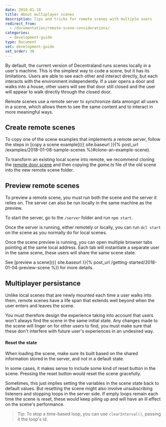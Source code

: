 ```yaml
---
date: 2018-01-10
title: About multiplayer scenes
description: Tips and tricks for remote scenes with multiple users
redirect_from:
  - /documentation/remote-scene-considerations/
categories:
  - development-guide
type: Document
set: development-guide
set_order: 30
---
```


By default, the current version of Decentraland runs scenes locally in a user's machine. This is the simplest way to code a scene, but it has its limitations. Users are able to see each other and interact directly, but each interacts with the environment independently. If a user opens a door and walks into a house, other users will see that door still closed and the user will appear to walk directly through the closed door.

Remote scenes use a remote server to synchronize data amongst all users in a scene, which allows them to see the same content and to interact in more meaningful ways.

## Create remote scenes

To copy one of the scene examples that implements a remote server, follow the steps in [copy a scene example]({{ site.baseurl }}{% post_url /examples/2018-01-08-sample-scenes %}#clone-an-example-scene).

To transform an existing local scene into remote, we recommend cloning the [remote door scene](https://github.com/decentraland-scenes/Remote-door) and then copying the _game.ts_ file of the old scene into the new remote scene folder.

## Preview remote scenes

To preview a remote scene, you must run both the scene and the server it relies on. The server can also be run locally in the same machine as the preview.

To start the server, go to the `/server` folder and run `npm start`.

Once the server is running, either remotely or locally, you can run `dcl start` on the scene as you normally do for local scenes.

Once the scene preview is running, you can open multiple browser tabs pointing at the same local address. Each tab will instantiate a separate user in the same scene, these users will share the same scene state.

See [preview a scene]({{ site.baseurl }}{% post_url /getting-started/2018-01-04-preview-scene %}) for more details.

## Multiplayer persistance

Unlike local scenes that are newly mounted each time a user walks into them, remote scenes have a life span that extends well beyond when the user enters and leaves the scene.

You must therefore design the experience taking into account that users won't always find the scene in the same initial state.
Any changes made to the scene will linger on for other users to find, you must make sure that these don't interfere with future user's experiences in an undesired way.

#### Reset the state

When loading the scene, make sure its built based on the shared information stored in the server, and not in a default state.

In some cases, it makes sense to include some kind of reset button in the scene. Pressing the reset button would reset the scene gracefully.

Sometimes, this just implies setting the variables in the scene state back to default values. But resetting the scene might also involve unsubscribing listeners and stopping loops in the server side. If empty loops remain each time the scene is reset, these would keep piling up and will have an ill effect on the scene's performance. 

> Tip: To stop a time-based loop, you can use `clearInterval()`, passing it the loop's id.
